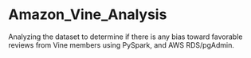 # Amazon_Vine_Analysis
Analyzing the dataset to determine if there is any bias toward favorable reviews from Vine members using PySpark, and AWS RDS/pgAdmin.
